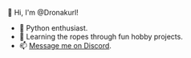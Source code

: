 👋 Hi, I'm @Dronakurl!

- 🐍 Python enthusiast. 
- 🌱 Learning the ropes through fun hobby projects.
- 📫 [Message me on Discord](https://discord.com/users/dronakurl).

<!---
Dronakurl/Dronakurl is a ✨ special ✨ repository because its `README.md` (this file) appears on your GitHub profile.
You can click the Preview link to take a look at your changes.
--->
